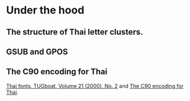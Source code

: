 # Under the hood

## The structure of Thai letter clusters.

## GSUB and GPOS

## The C90 encoding for Thai

[Thai fonts, TUGboat, Volume 21 (2000), No. 2](https://www.tug.org/TUGboat/tb21-2/tb67lemb.pdf) and
[The C90 encoding for Thai](http://www.bakoma-tex.com/doc/fonts/enc/c90/c90.pdf).
